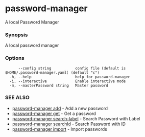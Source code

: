 # password-manager

A local Password Manager

### Synopsis

A local password manager

### Options

```
      --config string           config file (default is $HOME/.password-manager.yaml) (default "c")
  -h, --help                    help for password-manager
  -i, --interactive             Enable interactive mode
  -m, --masterPassword string   Master password
```

### SEE ALSO

* [password-manager add](password-manager_add.md)	 - Add a new password
* [password-manager get](password-manager_get.md)	 - Get a password
* [password-manager search-label](password-manager_search-label.md)	 - Search Password with Label
* [password-manager searchId](password-manager_searchId.md)	 - Search Password with ID
* [password-manager import](password-manager_import.md)	 - Import passwords



